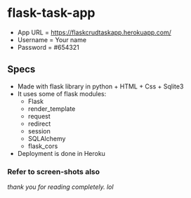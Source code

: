 # flask-task-app

* App URL = https://flaskcrudtaskapp.herokuapp.com/
* Username = Your name
* Password = #654321

## Specs

* Made with flask library in python + HTML + Css + Sqlite3
* It uses some of flask modules:
    - Flask
    - render_template
    - request
    - redirect
    - session
    - SQLAlchemy
    - flask_cors
* Deployment is done in Heroku

### Refer to screen-shots also



*thank you for reading completely. lol*
